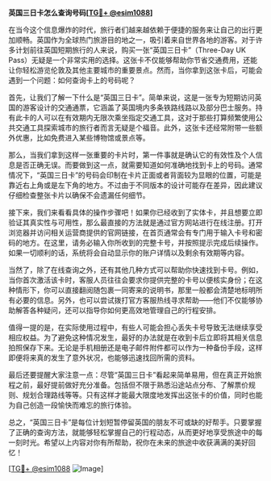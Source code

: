**英国三日卡怎么查询号码[[TG💪+ @esim1088](https://t.me/s/esim1088)]**

在当今这个信息爆炸的时代，旅行者们越来越依赖于便捷的服务来让自己的出行更加顺畅。英国作为全球热门旅游目的地之一，吸引着来自世界各地的游客。对于许多计划前往英国短期旅行的人来说，购买一张“英国三日卡”（Three-Day UK Pass）无疑是一个非常实用的选择。这张卡不仅能够帮助你节省交通费用，还能让你轻松游览伦敦及其他主要城市的重要景点。然而，当你拿到这张卡后，可能会遇到一个问题：如何查询卡上的号码呢？

首先，让我们了解一下什么是“英国三日卡”。简单来说，这是一张专为短期访问英国的游客设计的交通通票，它涵盖了英国境内多条铁路线路以及部分巴士服务。持有此卡的人可以在有效期内无限次乘坐指定交通工具，这对于那些打算频繁使用公共交通工具探索城市的旅行者而言无疑是个福音。此外，这张卡还经常附带一些额外优惠，比如免费进入某些博物馆或景点等。

那么，当我们拿到这样一张重要的卡片时，第一件事就是确认它的有效性及个人信息是否正确无误。而要做到这一点，就需要知道如何准确地找到卡上的号码。通常情况下，“英国三日卡”的号码会印制在卡片正面或者背面较为显眼的位置，可能是靠近右上角或是左下角的地方。不过由于不同版本的设计可能存在差异，因此建议仔细检查整张卡片以确保不会遗漏任何细节。

接下来，我们来看看具体的操作步骤吧！如果你已经收到了实体卡，并且想要立即验证其真实性与可用性，那么最直接的方法就是通过官方网站进行在线注册。打开浏览器并访问相关运营商提供的官网链接，在首页通常会有专门用于输入卡号和密码的地方。在这里，请务必输入你所收到的完整卡号，并按照提示完成后续操作。如果一切顺利的话，系统将会自动显示你的账户详情以及剩余有效期等内容。

当然了，除了在线查询之外，还有其他几种方式可以帮助你快速找到卡号。例如，当你首次激活该卡时，客服人员往往会要求你提供完整的卡号以便核实身份；在这种情形下，你可以直接翻阅随包裹一同寄来的说明书，那里一般都会清楚地标明所有必要的信息。另外，也可以尝试拨打官方客服热线寻求帮助——他们不仅能够协助解答各种疑问，还可以指导你如何更高效地管理自己的行程安排。

值得一提的是，在实际使用过程中，有些人可能会担心丢失卡号导致无法继续享受相应权益。为了避免这种情况发生，最好的办法就是在收到卡后立即将其相关信息拍照保存下来。无论是手机相册还是电子邮件附件都可以作为一种备份手段，这样即便将来真的发生了意外状况，也能够迅速找回所需的资料。

最后还要提醒大家注意一点：尽管“英国三日卡”看起来简单易用，但在真正开始旅程之前，最好提前做好充分准备。包括但不限于熟悉沿途站点分布、了解票价规则、规划合理路线等等。只有这样才能最大限度地发挥出这张卡的价值，同时也能为自己创造一段愉快而难忘的旅行体验。

总之，“英国三日卡”是每位计划短暂停留英国的朋友不可或缺的好帮手。只要掌握了正确的查询方法，就能够轻松掌握自己的行程动态，从而更好地享受旅途中的每一刻时光。希望以上内容对你有所帮助，祝你在未来的旅途中收获满满的美好回忆！

[[TG💪+ @esim1088](https://t.me/s/esim1088) ![Image](https://i.postimg.cc/4NQfJmqS/Snipaste-2025-05-13-00-14-12.png)]